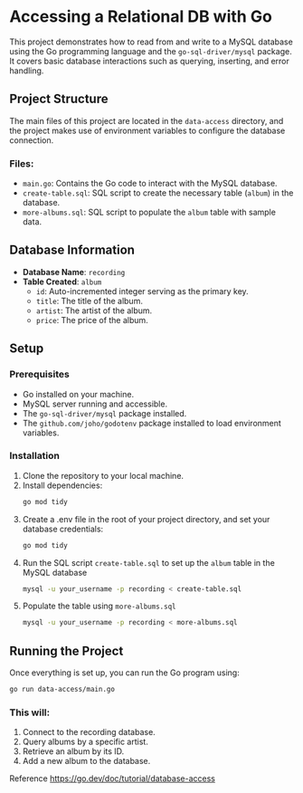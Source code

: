 # Accessing a Relational DB with Go

This project demonstrates how to read from and write to a MySQL database using the Go programming language and the `go-sql-driver/mysql` package. It covers basic database interactions such as querying, inserting, and error handling.

## Project Structure

The main files of this project are located in the `data-access` directory, and the project makes use of environment variables to configure the database connection.

### Files:

- `main.go`: Contains the Go code to interact with the MySQL database.
- `create-table.sql`: SQL script to create the necessary table (`album`) in the database.
- `more-albums.sql`: SQL script to populate the `album` table with sample data.

## Database Information

- **Database Name**: `recording`
- **Table Created**: `album`
    - `id`: Auto-incremented integer serving as the primary key.
    - `title`: The title of the album.
    - `artist`: The artist of the album.
    - `price`: The price of the album.

## Setup

### Prerequisites

- Go installed on your machine.
- MySQL server running and accessible.
- The `go-sql-driver/mysql` package installed.
- The `github.com/joho/godotenv` package installed to load environment variables.

### Installation

1. Clone the repository to your local machine.
2. Install dependencies:
   ```bash
   go mod tidy
3. Create a .env file in the root of your project directory, and set your database credentials:
   ```bash
   go mod tidy
4. Run the SQL script `create-table.sql` to set up the `album` table in the MySQL database
   ```bash
   mysql -u your_username -p recording < create-table.sql
5. Populate the table using `more-albums.sql`
   ```bash
   mysql -u your_username -p recording < more-albums.sql

## Running the Project

Once everything is set up, you can run the Go program using:

```bash
go run data-access/main.go
```

### This will:

1. Connect to the recording database.
2. Query albums by a specific artist.
3. Retrieve an album by its ID.
4. Add a new album to the database.

Reference https://go.dev/doc/tutorial/database-access